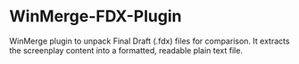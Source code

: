 # WinMerge-FDX-Plugin
WinMerge plugin to unpack Final Draft (.fdx) files for comparison. It extracts the screenplay content into a formatted, readable plain text file.
